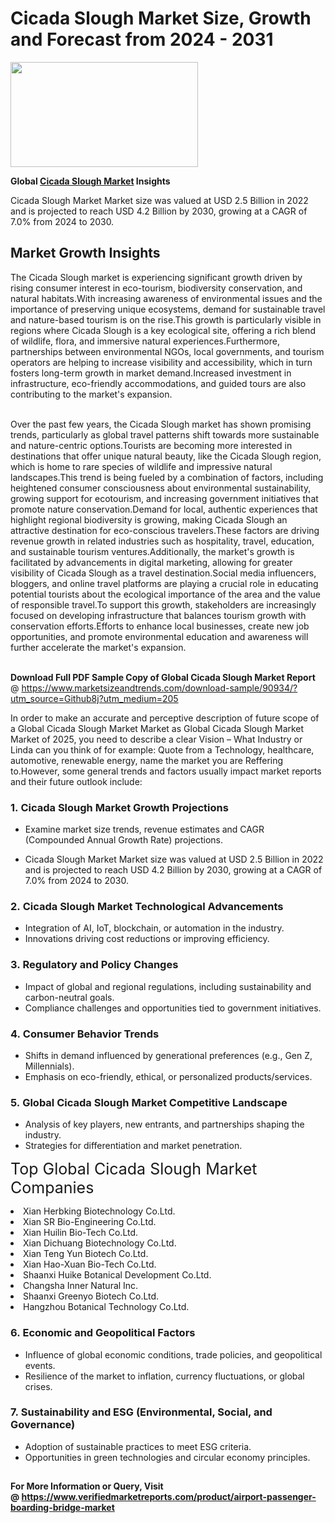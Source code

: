<H1>Cicada Slough Market Size, Growth and Forecast from 2024 - 2031</H1><img class="aligncenter size-medium wp-image-584254" src="https://thirdeyenews.in/wp-content/uploads/2024/09/Global-Market-Research-300x168.jpeg" alt="" width="300" height="168" /><p><strong>Global&nbsp;<a href="https://www.marketsizeandtrends.com/download-sample/90934/?utm_source=Github8j?utm_medium=205">Cicada Slough Market</a> Insights</strong></p><p>Cicada Slough Market Market size was valued at USD 2.5 Billion in 2022 and is projected to reach USD 4.2 Billion by 2030, growing at a CAGR of 7.0% from 2024 to 2030.</p><p><h2>Market Growth Insights</h2> <p>The Cicada Slough market is experiencing significant growth driven by rising consumer interest in eco-tourism, biodiversity conservation, and natural habitats.With increasing awareness of environmental issues and the importance of preserving unique ecosystems, demand for sustainable travel and nature-based tourism is on the rise.This growth is particularly visible in regions where Cicada Slough is a key ecological site, offering a rich blend of wildlife, flora, and immersive natural experiences.Furthermore, partnerships between environmental NGOs, local governments, and tourism operators are helping to increase visibility and accessibility, which in turn fosters long-term growth in market demand.Increased investment in infrastructure, eco-friendly accommodations, and guided tours are also contributing to the market's expansion.<br><br></p> <p>Over the past few years, the Cicada Slough market has shown promising trends, particularly as global travel patterns shift towards more sustainable and nature-centric options.Tourists are becoming more interested in destinations that offer unique natural beauty, like the Cicada Slough region, which is home to rare species of wildlife and impressive natural landscapes.This trend is being fueled by a combination of factors, including heightened consumer consciousness about environmental sustainability, growing support for ecotourism, and increasing government initiatives that promote nature conservation.Demand for local, authentic experiences that highlight regional biodiversity is growing, making Cicada Slough an attractive destination for eco-conscious travelers.These factors are driving revenue growth in related industries such as hospitality, travel, education, and sustainable tourism ventures.Additionally, the market's growth is facilitated by advancements in digital marketing, allowing for greater visibility of Cicada Slough as a travel destination.Social media influencers, bloggers, and online travel platforms are playing a crucial role in educating potential tourists about the ecological importance of the area and the value of responsible travel.To support this growth, stakeholders are increasingly focused on developing infrastructure that balances tourism growth with conservation efforts.Efforts to enhance local businesses, create new job opportunities, and promote environmental education and awareness will further accelerate the market's expansion.<br><br></p><p><span class=""><strong>Download Full PDF Sample Copy of Global Cicada Slough Market Report</strong> @ <a href="https://www.marketsizeandtrends.com/download-sample/90934/?utm_source=Github8j?utm_medium=205" target="_blank">https://www.marketsizeandtrends.com/download-sample/90934/?utm_source=Github8j?utm_medium=205</a></span></p><p>In order to make an accurate and perceptive description of future scope of a Global&nbsp;Cicada Slough Market Market as Global&nbsp;Cicada Slough Market Market of 2025, you need to describe a clear Vision &ndash; What Industry or Linda can you think of for example: Quote from a Technology, healthcare, automotive, renewable energy, name the market you are Reffering to.However, some general trends and factors usually impact market reports and their future outlook include:</p><h3>1.&nbsp;<strong>Cicada Slough Market Growth Projections</strong></h3><ul><li>Examine market size trends, revenue estimates and CAGR (Compounded Annual Growth Rate) projections.</li><li><p>Cicada Slough Market Market size was valued at USD 2.5 Billion in 2022 and is projected to reach USD 4.2 Billion by 2030, growing at a CAGR of 7.0% from 2024 to 2030.</p></li></ul><h3>2.&nbsp;<strong>Cicada Slough Market Technological Advancements</strong></h3><ul><li>Integration of AI, IoT, blockchain, or automation in the industry.</li><li>Innovations driving cost reductions or improving efficiency.</li></ul><h3>3.&nbsp;<strong>Regulatory and Policy Changes</strong></h3><ul><li>Impact of global and regional regulations, including sustainability and carbon-neutral goals.</li><li>Compliance challenges and opportunities tied to government initiatives.</li></ul><h3>4.&nbsp;<strong>Consumer Behavior Trends</strong></h3><ul><li>Shifts in demand influenced by generational preferences (e.g., Gen Z, Millennials).</li><li>Emphasis on eco-friendly, ethical, or personalized products/services.</li></ul><h3>5.&nbsp;<strong>Global Cicada Slough Market Competitive Landscape</strong></h3><ul><li>Analysis of key players, new entrants, and partnerships shaping the industry.</li><li>Strategies for differentiation and market penetration.</li></ul><p data-pm-slice="1 1 []"><span style="color: inherit; font-family: inherit; font-size: 25px;">Top Global Cicada Slough Market Companies</span></p><div class="" data-test-id=""><p><li>Xian Herbking Biotechnology Co.Ltd.</li><li> Xian SR Bio-Engineering Co.Ltd.</li><li> Xian Huilin Bio-Tech Co.Ltd.</li><li> Xian Dichuang Biotechnology Co.Ltd.</li><li> Xian Teng Yun Biotech Co.Ltd.</li><li> Xian Hao-Xuan Bio-Tech Co.Ltd.</li><li> Shaanxi Huike Botanical Development Co.Ltd.</li><li> Changsha Inner Natural Inc.</li><li> Shaanxi Greenyo Biotech Co.Ltd.</li><li> Hangzhou Botanical Technology Co.Ltd.</li></p></div><h3>6.&nbsp;<strong>Economic and Geopolitical Factors</strong></h3><ul><li>Influence of global economic conditions, trade policies, and geopolitical events.</li><li>Resilience of the market to inflation, currency fluctuations, or global crises.</li></ul><h3>7.&nbsp;<strong>Sustainability and ESG (Environmental, Social, and Governance)</strong></h3><ul><li>Adoption of sustainable practices to meet ESG criteria.</li><li>Opportunities in green technologies and circular economy principles.</li></ul><h2><strong style="font-size: 14px;">For More Information or Query, Visit @&nbsp;</strong><a style="background-color: #ffffff; font-size: 14px;" href="https://www.marketsizeandtrends.com/report/cicada-slough-market/" target="_blank">https://www.verifiedmarketreports.com/product/airport-passenger-boarding-bridge-market</a></h2>